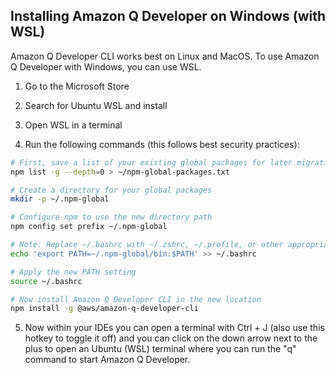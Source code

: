 ## Installing Amazon Q Developer on Windows (with WSL)

Amazon Q Developer CLI works best on Linux and MacOS. To use Amazon Q Developer with Windows, you can use WSL.

1. Go to the Microsoft Store

2. Search for Ubuntu WSL and install

3. Open WSL in a terminal

4. Run the following commands (this follows best security practices):

```bash
# First, save a list of your existing global packages for later migration
npm list -g --depth=0 > ~/npm-global-packages.txt

# Create a directory for your global packages
mkdir -p ~/.npm-global

# Configure npm to use the new directory path
npm config set prefix ~/.npm-global

# Note: Replace ~/.bashrc with ~/.zshrc, ~/.profile, or other appropriate file for your shell
echo 'export PATH=~/.npm-global/bin:$PATH' >> ~/.bashrc

# Apply the new PATH setting
source ~/.bashrc

# Now install Amazon Q Developer CLI in the new location
npm install -g @aws/amazon-q-developer-cli
```

5. Now within your IDEs you can open a terminal with Ctrl + J (also use this hotkey to toggle it off) and you can click on the down arrow next to the plus to open an Ubuntu (WSL) terminal where you can run the "q" command to start Amazon Q Developer.